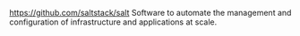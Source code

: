 https://github.com/saltstack/salt Software to automate the management and configuration of infrastructure and applications at scale.
